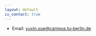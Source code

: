 ```yaml
---
layout: default
is_contact: true
---
```


* Email: [yuxin.xue@campus.tu-berlin.de](mailto:yuxin.xue@campus.tu-berlin.de)

<!-----

## Social

1. [Facebook](#)
2. [Twitter](#)
3. [Google+](#)-->
